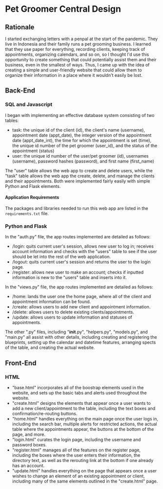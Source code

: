 # Pet Groomer Central Design

## Rationale

I started exchanging letters with a penpal at the start of the pandemic. They live in Indonesia and their family runs a pet grooming business. I learned that they use paper for everything, recording clients, keeping track of appointments, organizing calendars, and so on, so I thought I'd use this opportunity to create something that could potentially assist them and their business, even in the smallest of ways. Thus, I came up with the idea of creating a simple and user-friendly website that could allow them to organize their information in a place where it wouldn't easily be lost.

## Back-End

### SQL and Javascript

I began with implementing an effective database system consisting of two tables:
- task: the unique id of the client (id), the client's name (username), appointment date (appt_date), the integer version of the appointment date (appt_date_int), the time for which the appointment is set (time), the unique id number of the pet groomer (user_id), and the status of the appointment (status)
- user: the unique id number of the user/pet groomer (id), usernames (username), password hashes (password), and first name (first_name)

The "user" table allows the web app to create and delete users, while the "task" table allows the web app the create, delete, and manage the clients and their appointments. Both were implemented fairly easily
with simple Python and Flask elements.

#### Application Requirements
The packages and libraries needed to run this web app are listed in the ```requirements.txt``` file.

### Python and Flask

In the "auth.py" file, the app routes implemented are detailed as follows:
- /login: quits current user's session, allows new user to log in; receives account information and checks with the "users" table to see if the user should be let into the rest of the web application.
- /logout: quits current user's session and returns the user to the login page.
- /register: allows new user to make an account; checks if inputted information is new to the "users" table and inserts into it.

In the "views.py" file, the app routes implemented are detailed as follows:
- /home: lands the user one the home page, where all of the client and appointment information can be found.
- /create: allows users to add new client and appointment information.
- /delete: allows users to delete existing clients/appointments.
- /update: allows users to update information and statuses of appointments.

The other ".py" files, including "__init__.py", "helpers.py", "models.py", and "main.py" all assist with other details, including creating and registering the blueprints, setting up the calendar and datetime features, arranging spects of the table, and creating the actual website.

## Front-End

### HTML

- "base.html" incorporates all of the boostrap elements used in the website, and sets up the basic tabs and alerts used throughout the website.
- "create.html" designs the elements that appear once a user wants to add a new client/appointment to the table, including the text boxes and confirmation/re-routing buttons.
- "home.html" handles everything on the main page once the user logs in, including the search bar, multiple alerts for restricted actions, the actual table where the appointments appear, the buttons at the bottom of the page, and more.
- "login.html" curates the login page, including the username and password boxes.
- "register.html" manages all of the features on the register page, including the boxes where the user enters their information, the directory text, as well as the rerouting link at the bottom if one already has an account.
- "update.html" handles everything on the page that appears once a user wishes to change an element of an existing appointment or client, including many of the same elements outlined in the "create.html" page.